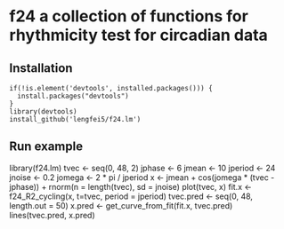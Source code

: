# f24 a collection of functions for rhythmicity test for circadian data

## Installation
```{r}
if(!is.element('devtools', installed.packages())) {
  install.packages("devtools")
}
library(devtools)
install_github('lengfei5/f24.lm')
```
## Run example  
library(f24.lm)
tvec <- seq(0, 48, 2)
jphase <- 6
jmean <- 10
jperiod <- 24
jnoise <- 0.2
jomega <- 2 * pi / jperiod
x <- jmean + cos(jomega * (tvec - jphase)) + rnorm(n = length(tvec), sd = jnoise)
plot(tvec, x)
fit.x <- f24_R2_cycling(x, t=tvec, period = jperiod)
tvec.pred <- seq(0, 48, length.out = 50)
x.pred <- get_curve_from_fit(fit.x, tvec.pred)
lines(tvec.pred, x.pred)

